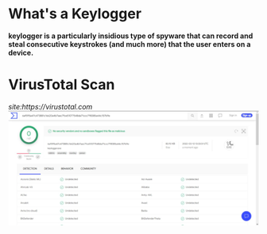 # What's a Keylogger
**keylogger is a particularly insidious type of spyware that can record and steal consecutive keystrokes (and much more) that the user enters on a device.**
# VirusTotal Scan
_site:https://virustotal.com_
<img src="keyscan.jpg">
